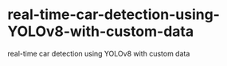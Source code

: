 # real-time-car-detection-using-YOLOv8-with-custom-data
real-time car detection using YOLOv8 with custom data
